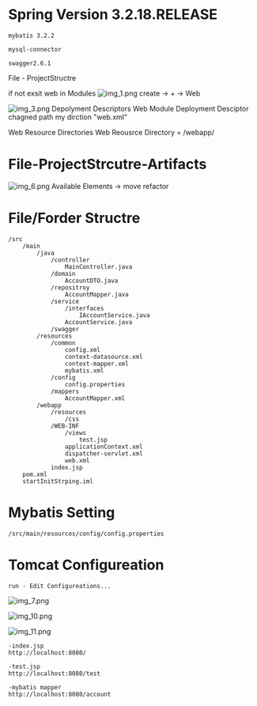 # Spring Version 3.2.18.RELEASE

    mybatis 3.2.2

    mysql-connector

    swagger2.6.1

File - ProjectStructre

if not exsit web in Modules
![img_1.png](img_1.png)
create -> + -> Web

![img_3.png](img_3.png)
Depolyment Descriptors Web Module Deployment Desciptor chagned path my dirction "web.xml"

Web Resource Directories Web Reousrce Directory = /webapp/

# File-ProjectStrcutre-Artifacts

![img_6.png](img_6.png)
Available Elements -> <output root> move refactor

# File/Forder Structre

    /src
        /main
            /java
                /controller
                    MainController.java
                /domain
                    AccountDTO.java
                /repositroy
                    AccountMapper.java
                /service
                    /interfaces
                        IAccountService.java
                    AccountService.java
                /swagger
            /resources
                /common
                    config.xml
                    context-datasource.xml
                    context-mapper.xml
                    mybatis.xml
                /config
                    config.properties
                /mappers
                    AccountMapper.xml
            /webapp
                /resources
                    /css
                /WEB-INF
                    /views
                        test.jsp
                    applicationContext.xml
                    dispatcher-servlet.xml
                    web.xml
                index.jsp
        pom.xml
        startInitStrping.iml

# Mybatis Setting

    /src/main/resources/config/config.properties

# Tomcat Configureation

    run - Edit Configureations...

![img_7.png](img_7.png)

![img_10.png](img_10.png)

![img_11.png](img_11.png)

    -index.jsp
    http://localhost:8080/

    -test.jsp
    http://localhost:8080/test
    
    -mybatis mapper
    http://localhost:8080/account
